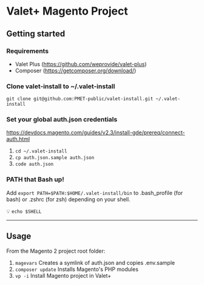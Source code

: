 # Valet+ Magento Project

## Getting started

### Requirements

- Valet Plus (https://github.com/weprovide/valet-plus)
- Composer (https://getcomposer.org/download/)

### Clone valet-install to ~/.valet-install

`git clone git@github.com:PMET-public/valet-install.git ~/.valet-install`

### Set your global auth.json credentials

https://devdocs.magento.com/guides/v2.3/install-gde/prereq/connect-auth.html

1. `cd ~/.valet-install`
2. `cp auth.json.sample auth.json`
3. `code auth.json`

### PATH that Bash up!

Add `export PATH=$PATH:$HOME/.valet-install/bin` to .bash_profile (for bash) or .zshrc (for zsh) depending on your shell.

💡 `echo $SHELL`

--- 

## Usage

From the Magento 2 project root folder:

1. `magevars` Creates a symlink of auth.json and copies .env.sample
2. `composer update` Installs Magento's PHP modules
3. `vp -i` Install Magento project in Valet+
